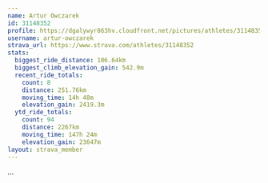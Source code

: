```yaml
---
name: Artur Owczarek
id: 31148352
profile: https://dgalywyr863hv.cloudfront.net/pictures/athletes/31148352/15906846/1/large.jpg
username: artur-owczarek
strava_url: https://www.strava.com/athletes/31148352
stats:
  biggest_ride_distance: 106.64km
  biggest_climb_elevation_gain: 542.9m
  recent_ride_totals:
    count: 8
    distance: 251.76km
    moving_time: 14h 48m
    elevation_gain: 2419.3m
  ytd_ride_totals:
    count: 94
    distance: 2267km
    moving_time: 147h 24m
    elevation_gain: 23647m
layout: strava_member
--- 
```

...
